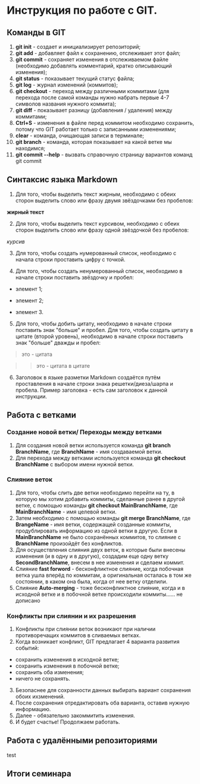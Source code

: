 # Инструкция по работе с GIT. 

## Команды в GIT

1. **git init** - создает и инициализирует репозиторий;
2. **git add** - добавляет файл к сохранению, отслеживает этот файл;
3. **git commit** - сохраняет изменения в отслеживаемом файле (необходимо добавлять комментарий, кратко описывающий изменения);
4. **git status** - показывает текущий статус файла;
5. **git log** - журнал изменений (коммитов);
6. **git checkout** - переход между различными коммитами (для перехода после самой команды нужно набрать первые 4-7 символов названия нужного коммита);
7. **git diff** - показывает разницу (добавления / удаления) между коммитами;
8. **Ctrl+S** - изменения в файле перед коммитом необходимо сохранить, потому что GIT работает только с записанными изменениями;
9. **clear** - команда, очищающая записи в терминале;
10. **git branch** - команда, которая показывает на какой ветке мы находимся;
11. **git commit --help** - вызвать справочную страницу вариантов команд git commit



## Синтаксис языка Markdown

1. Для того, чтобы выделить текст жирным, необходимо с обеих сторон выделить слово или фразу двумя звёздочками без пробелов:

**жирный текст**

2. Для того, чтобы выделить текст курсивом, необходимо с обеих сторон выделить слово или фразу одной звёздочкой без пробелов:

*курсив*

3. Для того, чтобы создать нумерованный список, необходимо с начала строки проставить цифру с точкой.

4. Для того, чтобы создать ненумерованный список, необходимо в начале строки поставить звёздочку и пробел: 

* элемент 1;

* элемент 2;

* элемент 3.

5. Для того, чтобы добить цитату, необходимо в начале строки поставить знак "больше" и пробел. Для того, чтобы создать цитату в цитате (второй уровень), необходимо в начале строки поставить знак "больше" дважды и пробел: 

> это - цитата

>> это - цитата в цитате

6. Заголовок в языке разметки Markdown создаётся путём проставления в начале строки знака решетки/диеза/шарпа и пробела. Пример заголовка - есть сам заголовок к данной инструкции.

## Работа с ветками

### Создание новой ветки/ Переходы между ветками

1. Для создания новой ветки используется команда **git branch BranchName**, где **BranchName** - имя создаваемой ветки.
2. Для перехода между ветками используется команда **git checkout BranchName** с выбором имени нужной ветки.

### Слияние веток

1. Для того, чтобы слить две ветки необходимо перейти на ту, в которую мы хотим добавить коммиты, сделанные ранее в другой ветке, с помощью команды **git checkout MainBranchName**, где **MainBranchName** - имя целевой ветки.
2. Затем необходимо с помощью команды **git merge BranchName**, где **BrangeName** - имя ветки, содержащей созданные коммиты, продублировать информацию из одной ветки в другую. Если в **MainBranchName** не было сохранённых коммитов, то слияние с **BranchName** произойдёт без конфликтов.
3. Для осуществления слияния двух веток, в которые были внесены изменения (и в одну и в другую), создадим еще одну ветку **SecondBranchName**, внесем в нее изменения и сделаем коммит.
4. Слияние **fast forword** - бесконфликтное слияние, когда побочная ветка ушла вперёд по коммитам, а оригинальная осталась в том же состоянии, в каком она была, когда от нее ветку отделили.
5. Слияние **Auto-merging** - тоже бесконфликтное слияние, когда и в исходной ветке и в побочной ветке происходили коммиты...... не дописано

### Конфликты при слиянии и их разрешения

1. Конфликты при слиянии веток возникают при наличии противоречащих коммитов в сливаемых ветках.
2. Когда возникает конфликт, GIT предлагает 4 варианта развития событий:
- сохранить изменения в исходной ветке;
- сохранить изменения в побочной ветке;
- сохранить оба изменения;
- ничего не сохранять.
3. Безопаснее для сохранности данных выбирать вариант сохранения обоих ихзменений.
4. После сохранения отредактировать оба варианта, оставив нужную информацию.
5. Далее - обязательно закоммитить изменения.
6. И будет счастье! Продолжаем работать.

## Работа с удалёнными репозиториями
test

## Итоги семинара

